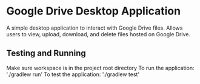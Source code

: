 # Google Drive Desktop Application

A simple desktop application to interact with Google Drive files. Allows users to view, upload, download, and delete 
files hosted on Google Drive. 

## Testing and Running
Make sure workspace is in the project root directory
To run the application: './gradlew run'
To test the application: './gradlew test'
